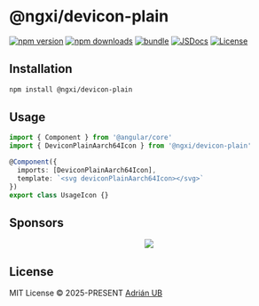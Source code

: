 # @ngxi/devicon-plain

[![npm version][npm-version-src]][npm-version-href]
[![npm downloads][npm-downloads-src]][npm-downloads-href]
[![bundle][bundle-src]][bundle-href]
[![JSDocs][jsdocs-src]][jsdocs-href]
[![License][license-src]][license-href]

## Installation

```sh
npm install @ngxi/devicon-plain
```

## Usage

```ts
import { Component } from '@angular/core'
import { DeviconPlainAarch64Icon } from '@ngxi/devicon-plain'

@Component({
  imports: [DeviconPlainAarch64Icon],
  template: `<svg deviconPlainAarch64Icon></svg>`
})
export class UsageIcon {}
```

## Sponsors

<p align="center">
  <a href="https://cdn.jsdelivr.net/gh/adrian-ub/static/sponsors.svg">
    <img src='https://cdn.jsdelivr.net/gh/adrian-ub/static/sponsors.svg'/>
  </a>
</p>

## License

MIT License © 2025-PRESENT [Adrián UB](https://github.com/adrian-ub)

<!-- Badges -->

[npm-version-src]: https://img.shields.io/npm/v/@ngxi/devicon-plain?style=flat&colorA=080f12&colorB=1fa669
[npm-version-href]: https://npmjs.com/package/@ngxi/devicon-plain
[npm-downloads-src]: https://img.shields.io/npm/dm/@ngxi/devicon-plain?style=flat&colorA=080f12&colorB=1fa669
[npm-downloads-href]: https://npmjs.com/package/@ngxi/devicon-plain
[bundle-src]: https://img.shields.io/bundlephobia/minzip/@ngxi/devicon-plain?style=flat&colorA=080f12&colorB=1fa669&label=minzip
[bundle-href]: https://bundlephobia.com/result?p=@ngxi/devicon-plain
[license-src]: https://img.shields.io/npm/l/@ngxi/devicon-plain?style=flat&colorA=080f12&colorB=1fa669
[license-href]: https://github.com/adrian-ub/ngxi/blob/main/LICENSE
[jsdocs-src]: https://img.shields.io/badge/jsdocs-reference-080f12?style=flat&colorA=080f12&colorB=1fa669
[jsdocs-href]: https://www.jsdocs.io/package/@ngxi/devicon-plain
